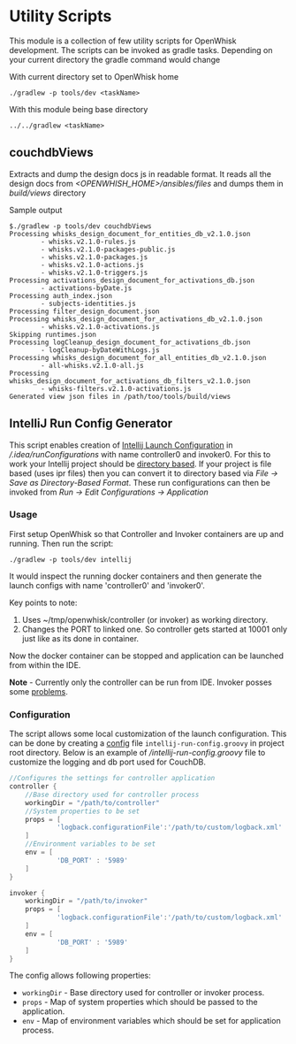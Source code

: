<!--
#
# Licensed to the Apache Software Foundation (ASF) under one or more contributor 
# license agreements.  See the NOTICE file distributed with this work for additional 
# information regarding copyright ownership.  The ASF licenses this file to you
# under the Apache License, Version 2.0 (the # "License"); you may not use this 
# file except in compliance with the License.  You may obtain a copy of the License 
# at:
#
# http://www.apache.org/licenses/LICENSE-2.0
#
# Unless required by applicable law or agreed to in writing, software distributed 
# under the License is distributed on an "AS IS" BASIS, WITHOUT WARRANTIES OR 
# CONDITIONS OF ANY KIND, either express or implied.  See the License for the
# specific language governing permissions and limitations under the License.
#
-->

# Utility Scripts

This module is a collection of few utility scripts for OpenWhisk development. The scripts
can be invoked as gradle tasks. Depending on your current directory the gradle command would
change

With current directory set to OpenWhisk home

    ./gradlew -p tools/dev <taskName>
    
With this module being base directory

    ../../gradlew <taskName>

## couchdbViews

Extracts and dump the design docs js in readable format. It reads all the design docs from 
_<OPENWHISH_HOME>/ansibles/files_ and dumps them in _build/views_ directory

Sample output

    $./gradlew -p tools/dev couchdbViews
    Processing whisks_design_document_for_entities_db_v2.1.0.json
            - whisks.v2.1.0-rules.js
            - whisks.v2.1.0-packages-public.js
            - whisks.v2.1.0-packages.js
            - whisks.v2.1.0-actions.js
            - whisks.v2.1.0-triggers.js
    Processing activations_design_document_for_activations_db.json
            - activations-byDate.js
    Processing auth_index.json
            - subjects-identities.js
    Processing filter_design_document.json
    Processing whisks_design_document_for_activations_db_v2.1.0.json
            - whisks.v2.1.0-activations.js
    Skipping runtimes.json
    Processing logCleanup_design_document_for_activations_db.json
            - logCleanup-byDateWithLogs.js
    Processing whisks_design_document_for_all_entities_db_v2.1.0.json
            - all-whisks.v2.1.0-all.js
    Processing whisks_design_document_for_activations_db_filters_v2.1.0.json
            - whisks-filters.v2.1.0-activations.js
    Generated view json files in /path/too/tools/build/views

## IntelliJ Run Config Generator

This script enables creation of [Intellij Launch Configuration][1] in _<openwhisk home>/.idea/runConfigurations_ 
with name controller0 and invoker0. For this to work your Intellij project should be [directory based][3]. If your 
project is file based (uses ipr files) then you can convert it to directory based via _File -> Save as Directory-Based Format_. These run configurations can then be invoked from _Run -> Edit Configurations -> Application_

### Usage

First setup OpenWhisk so that Controller and Invoker containers are up and running. Then run the script:

    ./gradlew -p tools/dev intellij
    
It would inspect the running docker containers and then generate the launch configs with name 'controller0' 
and 'invoker0'.

Key points to note:

1. Uses ~/tmp/openwhisk/controller (or invoker) as working directory.
2. Changes the PORT to linked one. So controller gets started at 10001 only just like as its done in container.

Now the docker container can be stopped and application can be launched from within the IDE.

**Note** - Currently only the controller can be run from IDE. Invoker posses some [problems][2].

### Configuration

The script allows some local customization of the launch configuration. This can be done by creating a [config][4] file
`intellij-run-config.groovy` in project root directory. Below is an example of _<openwhisk home>/intellij-run-config.groovy_ 
file to customize the logging and db port used for CouchDB.

```groovy
//Configures the settings for controller application
controller {
    //Base directory used for controller process
    workingDir = "/path/to/controller"
    //System properties to be set
    props = [
            'logback.configurationFile':'/path/to/custom/logback.xml'
    ]
    //Environment variables to be set
    env = [
            'DB_PORT' : '5989'
    ]
}

invoker {
    workingDir = "/path/to/invoker"
    props = [
            'logback.configurationFile':'/path/to/custom/logback.xml'
    ]
    env = [
            'DB_PORT' : '5989'
    ]
}

```

The config allows following properties:

* `workingDir` - Base directory used for controller or invoker process.
* `props` - Map of system properties which should be passed to the application.
* `env` - Map of environment variables which should be set for application process.

[1]: https://www.jetbrains.com/help/idea/run-debug-configurations-dialog.html#run_config_common_options
[2]: https://github.com/apache/incubator-openwhisk/issues/3195
[3]: https://www.jetbrains.com/help/idea/configuring-projects.html#project-formats
[4]: http://docs.groovy-lang.org/2.4.2/html/gapi/groovy/util/ConfigSlurper.html
